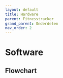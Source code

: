 ```yaml
---
layout: default
title: Hardware
parent: Fitnesstracker
grand_parent: Onderdelen
nav_order: 2
---
```


# Software

## Flowchart
